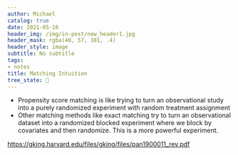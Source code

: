 ```yaml
---
author: Michael
catalog: true
date: 2021-05-16
header_img: /img/in-post/new_header1.jpg
header_mask: rgba(40, 57, 101, .4)
header_style: image
subtitle: No subtitle
tags:
- notes
title: Matching Intuition
tree_state: 🌱
---
```


- Propensity score matching is like trying to turn an observational study into a purely randomized experiment with random treatment assignment
- Other matching methods like exact matching try to turn an observational dataset into a randomized blocked experiment where we block by covariates and then randomize. This is a more powerful experiment.

https://gking.harvard.edu/files/gking/files/pan1900011_rev.pdf